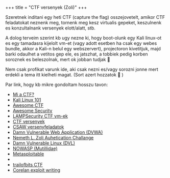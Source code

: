 +++
title = "CTF versenyek (Zoli)"
+++



Szeretnek inditani egy heti CTF (capture the flag) osszejovetelt, amikor CTF feladatokat neznenk meg, tornenk meg kesz virtualis gepeket, keszulnenk es konzultalnank versenyek elott/alatt, stb.

A dolog terveim szerint kb ugy nezne ki, hogy boot-olunk egy Kali linux-ot es egy tamadasra kijelolt vm-et (vagy adott esetben ha csak egy webes bundle, akkor a Kali-n belul egy webszervert), projectoron kivetitjuk, majd barki odaulhet a vetitos gep ele, es jatszhat, a tobbiek pedig korben soroznek es beleszolnak, mert ok jobban tudjak 🙂

Nem csak profikat varunk ide, aki csak nezni es/vagy sorozni jonne mert erdekli a tema itt kielheti magat. (Sort azert hozzatok 🙂 )

Par link, hogy kb mikre gondoltam hosszu tavon:

* <a href="https://ctftime.org/ctf-wtf/" target="_blank">Mi a CTF?</a>
* <a href="http://docs.kali.org/category/introduction" target="_blank">Kali Linux 101</a>
* <a href="https://github.com/apsdehal/awesome-ctf" target="_blank">Awesome CTF</a>
* <a href="https://github.com/sbilly/awesome-security" target="_blank">Awesome Security</a>
* <a href="http://sourceforge.net/projects/lampsecurity/files/CaptureTheFlag/" target="_blank">LAMPSecurity CTF vm-ek</a>
* <a href="https://ctftime.org/event/list/upcoming" target="_blank">CTF versenyek</a>
* <a href="https://csaw.engineering.nyu.edu/" target="_blank">CSAW versenyfeladatok</a>
* <a href="http://www.dvwa.co.uk/" target="_blank">Damn Vulnerable Web Application (DVWA)</a>
* <a href="http://www.inf.u-szeged.hu/~zlnemeth/AUTHENTICATIONCHALLANGE/" target="_blank">Nemeth L. Zoli Auhetication Challange</a>
* <a href="http://distrowatch.com/table.php?distribution=dvl" target="_blank">Damn Vulnerable Linux (DVL)</a>
* <a href="http://sourceforge.net/projects/mutillidae/" target="_blank">NOWASP (Mutillidae)</a>
* <a href="https://www.offensive-security.com/metasploit-unleashed/Requirements/" target="_blank">Metasploitable</a>
* <a href="http://captf.com/practice-ctf/" target="_blank"></a>
* <a href="https://trailofbits.github.io/ctf/" target="_blank">trailofbits CTF</a>
* <a href="https://www.corelan.be/index.php/category/security/exploit-writing-tutorials/" target="_blank">Corelan exploit writing</a>
